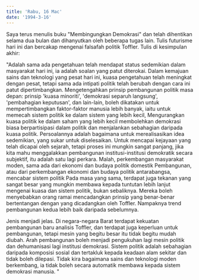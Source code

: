 ```yaml
---
title: 'Rabu, 16 Mac'
date: '1994-3-16'
---
```


Saya terus menulis buku "Membingungkan Demokrasi" dan telah dihentikan selama dua bulan dan dihanyutkan oleh beberapa tugas lain. Tulis futurisme hari ini dan bercakap mengenai falsafah politik Toffler. Tulis di kesimpulan akhir:

"Adalah sama ada pengetahuan telah mendapat status sedemikian dalam masyarakat hari ini, ia adalah soalan yang patut diterokai. Dalam kemajuan sains dan teknologi yang pesat hari ini, kuasa pengetahuan telah meningkat dengan pesat, tetapi sama ada intipati politik telah berubah dengan cara ini patut dipertimbangkan. Mengetengahkan prinsip pembangunan politik masa depan: prinsip 'kuasa minoriti', 'demokrasi separuh langsung', 'pembahagian keputusan', dan lain-lain, boleh dikatakan untuk mempertimbangkan faktor-faktor manusia lebih banyak, iaitu untuk memecah sistem politik ke dalam sistem yang lebih kecil, Mengurangkan kuasa politik ke dalam saham yang lebih kecil membolehkan demokrasi biasa berpartisipasi dalam politik dan menjalankan sebahagian daripada kuasa politik. Persoalannya adalah bagaimana untuk merealisasikan idea sedemikian, yang sukar untuk diselesaikan. Untuk mencapai kejayaan yang telah dicapai oleh sejarah, tetapi proses ini mungkin sangat panjang, jika kita mahu menggalakkan pembangunan institusi-institusi demokratik secara subjektif, itu adalah satu lagi perkara. Malah, perkembangan masyarakat moden, sama ada dari ekonomi dan budaya politik domestik Pembangunan, atau dari perkembangan ekonomi dan budaya politik antarabangsa, mencabar sistem politik Pada masa yang sama, terdapat juga tekanan yang sangat besar yang mungkin membawa kepada tuntutan lebih lanjut mengenai kuasa dan sistem politik, bukan sebaliknya. Mereka boleh menyebabkan orang ramai mencadangkan prinsip yang benar-benar bertentangan dengan yang dicadangkan oleh Toffler. Nampaknya trend pembangunan kedua lebih baik daripada sebelumnya.

Jenis menjadi jelas. Di negara-negara Barat terdapat kekuatan pembangunan baru analisis Toffler, dan terdapat juga keperluan untuk pembangunan, tetapi mesin yang begitu besar itu tidak begitu mudah diubah. Arah pembangunan boleh menjadi pengukuhan lagi mesin politik dan dehumanisasi lagi institusi demokrasi. Sistem politik adalah sebahagian daripada komposisi sosial dan tertakluk kepada keadaan alam sekitar dan tidak boleh dilepasi. Tidak kira bagaimana sains dan teknologi moden berkembang, ia tidak boleh secara automatik membawa kepada sistem demokrasi manusia. "

